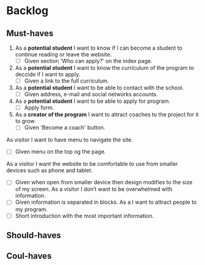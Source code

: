 # Backlog

## Must-haves

1. As a **potential student** I want to know if I can become a student to continue reading or leave the website.
   - [ ] Given section 'Who can apply?' on the index page.
2. As a **potential student** I want to know the curriculum of the program to deccide if I want to apply.
   - [ ] Given a link to the full curriculum.
3. As a **potential student** I want to be able to contact with the school.
   - [ ] Given address, e-mail and social networks accounts.
4. As a **potential student** I want to be able to apply for program.
   - [ ] Apply form.
5. As a **creator of the program** I want to attract coaches to the project for it to grow.
   - [ ] Given 'Become a coach' button.

As visitor I want to have menu to navigate the site.

- [ ] Given menu on the top og the page.

As a visitor I want the website to be comfortable to use from smaller devices such as phone and tablet.

- [ ] Given when open from smaller device then design modifies to the size of my screen.
      As a visitor I don’t want to be overwhelmed with information.
- [ ] Given information is separated in blocks.
      As a I want to attract people to my program.
- [ ] Short introduction with the most important information.

## Should-haves

## Coul-haves
